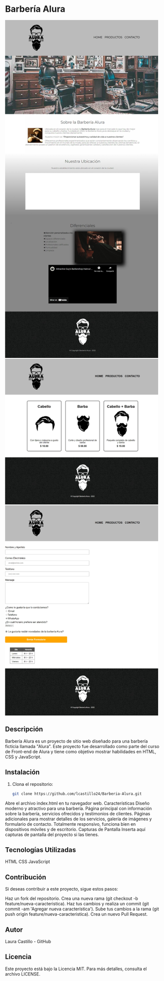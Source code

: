 
# Barbería Alura

<img src="./archivoreset.css/Home.jpeg" alt="Barberia Alura" width="500">
<img src="./archivoreset.css/Productos.jpeg" alt="Barberia Alura" width="500">
<img src="./archivoreset.css/Contacto.jpeg" alt="Barberia Alura" width="500">

## Descripción

Barbería Alura es un proyecto de sitio web diseñado para una barbería ficticia llamada "Alura". Este proyecto fue desarrollado como parte del curso de Front-end de Alura y tiene como objetivo mostrar habilidades en HTML, CSS y JavaScript.

## Instalación

1. Clona el repositorio:

   ```bash
   git clone https://github.com/lcastillo24/Barberia-Alura.git
Abre el archivo index.html en tu navegador web.
Características
Diseño moderno y atractivo para una barbería.
Página principal con información sobre la barbería, servicios ofrecidos y testimonios de clientes.
Páginas adicionales para mostrar detalles de los servicios, galería de imágenes y formulario de contacto.
Totalmente responsivo, funciona bien en dispositivos móviles y de escritorio.
Capturas de Pantalla
Inserta aquí capturas de pantalla del proyecto si las tienes.

## Tecnologías Utilizadas
HTML
CSS
JavaScript
## Contribución
Si deseas contribuir a este proyecto, sigue estos pasos:

Haz un fork del repositorio.
Crea una nueva rama (git checkout -b feature/nueva-caracteristica).
Haz tus cambios y realiza un commit (git commit -am 'Agregar nueva característica').
Sube tus cambios a la rama (git push origin feature/nueva-caracteristica).
Crea un nuevo Pull Request.

## Autor
Laura Castillo - GitHub
## Licencia
Este proyecto está bajo la Licencia MIT. Para más detalles, consulta el archivo LICENSE.
